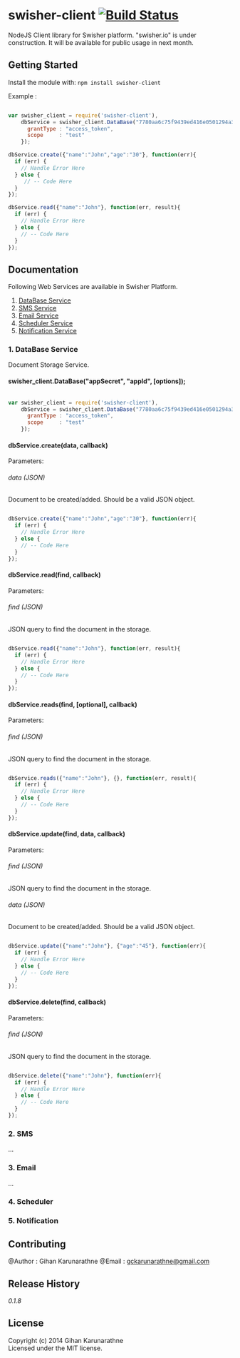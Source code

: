 # swisher-client [![Build Status](https://secure.travis-ci.org/gihankarunarathne/nodejs-swisher-library.png?branch=master)](http://travis-ci.org/gihankarunarathne/nodejs-swisher-library)

<Coming Soon> NodeJS Client library for Swisher platform.
"swisher.io" is under construction. It will be available for public usage in next month.

## Getting Started
Install the module with: `npm install swisher-client`

Example :
```javascript

var swisher_client = require('swisher-client'),
    dbService = swisher_client.DataBase("7780aa6c75f9439ed416e0501294a3831abe1a05", "8", {
      grantType : "access_token",
      scope     : "test"
    });

dbService.create({"name":"John","age":"30"}, function(err){
  if (err) {
    // Handle Error Here
  } else {
     // -- Code Here
  }
});

dbService.read({"name":"John"}, function(err, result){
  if (err) {
    // Handle Error Here
  } else {
    // -- Code Here
  }
});
```

## Documentation

Following Web Services are available in Swisher Platform.

1. [DataBase Service](#database-service)
2. [SMS Service](#sms-service)
3. [Email Service](#email-service)
4. [Scheduler Service](#scheduler-service)
5. [Notification Service](#notification-service)

### 1. DataBase Service
Document Storage Service.

#### swisher_client.DataBase("appSecret", "appId", [options]);

```javascript

var swisher_client = require('swisher-client'),
    dbService = swisher_client.DataBase("7780aa6c75f9439ed416e0501294a3831abe1a05", "8", {
      grantType : "access_token",
      scope     : "test"
    });
```

#### dbService.create(data, callback)
Parameters:
###### data (JSON)
Document to be created/added. Should be a valid JSON object.

```javascript

dbService.create({"name":"John","age":"30"}, function(err){
  if (err) {
    // Handle Error Here
  } else {
    // -- Code Here
  }
});
```

#### dbService.read(find, callback)
Parameters:
###### find (JSON)
JSON query to find the document in the storage.

```javascript

dbService.read({"name":"John"}, function(err, result){
  if (err) {
    // Handle Error Here
  } else {
    // -- Code Here
  }
});
```

#### dbService.reads(find, [optional], callback)
Parameters:
###### find (JSON)
JSON query to find the document in the storage.

```javascript

dbService.reads({"name":"John"}, {}, function(err, result){
  if (err) {
    // Handle Error Here
  } else {
    // -- Code Here
  }
});
```

#### dbService.update(find, data, callback)
Parameters:
###### find (JSON)
JSON query to find the document in the storage.

###### data (JSON)
Document to be created/added. Should be a valid JSON object.

```javascript

dbService.update({"name":"John"}, {"age":"45"}, function(err){
  if (err) {
    // Handle Error Here
  } else {
    // -- Code Here
  }
});
```

#### dbService.delete(find, callback)
Parameters:
###### find (JSON)
JSON query to find the document in the storage.

```javascript

dbService.delete({"name":"John"}, function(err){
  if (err) {
    // Handle Error Here
  } else {
    // -- Code Here
  }
});
```

### 2. SMS
...

### 3. Email
...

### 4. Scheduler


### 5. Notification


## Contributing
@Author : Gihan Karunarathne
@Email  : gckarunarathne@gmail.com

## Release History
_0.1.8_

## License
Copyright (c) 2014 Gihan Karunarathne  
Licensed under the MIT license.
